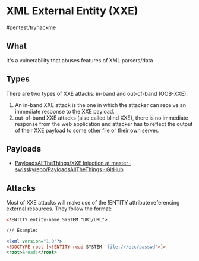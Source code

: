 # XML External Entity (XXE)
#pentest/tryhackme

## What
It's a vulnerability that abuses features of XML parsers/data

## Types
There are two types of XXE attacks: in-band and out-of-band (OOB-XXE).

1. An in-band XXE attack is the one in which the attacker can receive an immediate response to the XXE payload.
2. out-of-band XXE attacks (also called blind XXE), there is no immediate response from the web application and attacker has to reflect the output of their XXE payload to some other file or their own server.

## Payloads
* [PayloadsAllTheThings/XXE Injection at master · swisskyrepo/PayloadsAllTheThings · GitHub](https://github.com/swisskyrepo/PayloadsAllTheThings/tree/master/XXE%20Injection#classic-xxe)

## Attacks
Most of XXE attacks will make use of the !ENTITY attribute referencing external resources. They follow the format:

```xml
<!ENTITY entity-name SYSTEM "URI/URL"> 

/// Example:

<?xml version="1.0"?>
<!DOCTYPE root [<!ENTITY read SYSTEM 'file:///etc/passwd'>]>
<root>&read;</root>
```

